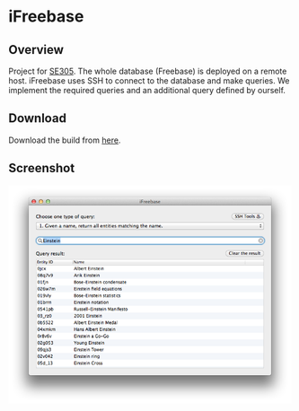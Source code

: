 # iFreebase
## Overview
Project for [SE305](http://www.cs.sjtu.edu.cn/~kzhu/se305/). The whole database (Freebase) is deployed on a remote host. iFreebase uses SSH to connect to the database and make queries. We implement the required queries and an additional query defined by ourself.
## Download
Download the build from [here](/Build/iFreebase.zip?raw=true).
## Screenshot
![iFreebase](/Screenshot/ifreebase.png?raw=true "iFreebase")
